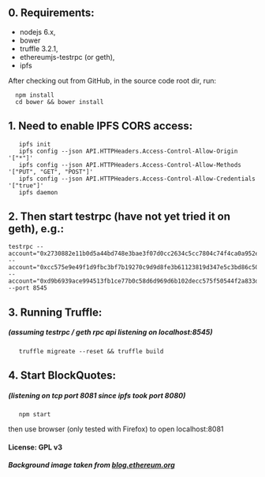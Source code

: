 ## 0. Requirements: 
 - nodejs 6.x,
 - bower
 - truffle 3.2.1, 
 - ethereumjs-testrpc (or geth), 
 - ipfs

After checking out from GitHub, in the source code root dir, run:

      npm install
      cd bower && bower install

##  1. Need to enable IPFS CORS access: 

       ipfs init
       ipfs config --json API.HTTPHeaders.Access-Control-Allow-Origin '["*"]'
       ipfs config --json API.HTTPHeaders.Access-Control-Allow-Methods '["PUT", "GET", "POST"]'
       ipfs config --json API.HTTPHeaders.Access-Control-Allow-Credentials '["true"]'
       ipfs daemon

## 2. Then start testrpc (have not yet tried it on geth), e.g.:

    testrpc --account="0x2730882e11b0d5a44bd748e3bae3f07d0cc2634c5cc7804c74f4ca0a952ecf82,1000000000000000000000000000000000" --account="0xcc575e9e49f1d9fbc3bf7b19270c9d9d8fe3b61123819d347e5c3bd86c5082e2,100000000000000000000000000000000000" --account="0xd9b6939ace994513fb1ce77b0c58d6d969d6b102decc575f50544f2a833da54d,100000000000000000000000000" --port 8545

## 3. Running Truffle: 
##### (assuming testrpc / geth rpc api listening on localhost:8545)

       truffle migreate --reset && truffle build

## 4. Start BlockQuotes: 
##### (listening on tcp port 8081 since ipfs took port 8080)

       npm start

then use browser (only tested with Firefox) to open localhost:8081


#### License: GPL v3
##### Background image taken from [blog.ethereum.org](https://blog.ethereum.org/2015/03/14/ethereum-the-first-year/)
